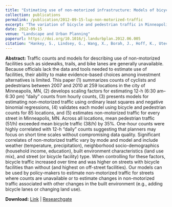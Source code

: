 ```yaml
---
title: "Estimating use of non-motorized infrastructure: Models of bicycle and pedestrian traffic in Minneapolis, MN"
collection: publications
permalink: /publication/2012-09-15-lup-non-motorized-traffic
excerpt: "The variation of bicycle and pedestrian traffic in Minneapolis can be explained by weather, neighborhood SES, land use mix and infrastructure factors."
date: 2012-09-15
venue: "Landscape and Urban Planning"
paperurl: https://doi.org/10.1016/j.landurbplan.2012.06.005
citation: "Hankey, S., Lindsey, G., Wang, X., Borah, J., Hoff, K., Utecht, B., & Xu, Z. (2012). Estimating use of non-motorized infrastructure: Models of bicycle and pedestrian traffic in Minneapolis, MN. <i>Landscape and Urban Planning, 107</i>(3), 307-316."
---
```


**Abstract:**
Traffic counts and models for describing use of non-motorized facilities such as sidewalks, trails, and bike lanes are generally unavailable. Because officials lack the data and tools needed to estimate use of facilities, their ability to make evidence-based choices among investment alternatives is limited. This paper (1) summarizes counts of cyclists and pedestrians between 2007 and 2010 at 259 locations in the city of Minneapolis, MN, (2) develops scaling factors for estimating 12-h (6:30 am–6:30 pm) “daily” counts from hourly counts, (3) presents models for estimating non-motorized traffic using ordinary least squares and negative binomial regressions, (4) validates each model using bicycle and pedestrian counts for 85 locations, and (5) estimates non-motorized traffic for every street in Minneapolis, MN. Across all locations, mean pedestrian traffic (51/h) exceeded mean bicycle traffic (38/h) by 35%. One-hour counts were highly correlated with 12-h “daily” counts suggesting that planners may focus on short time scales without compromising data quality. Significant correlates of non-motorized traffic vary by mode and model and include weather (temperature, precipitation), neighborhood socio-demographics (household income, education), built environment characteristics (land use mix), and street (or bicycle facility) type. When controlling for these factors, bicycle traffic increased over time and was higher on streets with bicycle facilities than without (and highest on off-street facilities). Our models can be used by policy-makers to estimate non-motorized traffic for streets where counts are unavailable or to estimate changes in non-motorized traffic associated with other changes in the built environment (e.g., adding bicycle lanes or changing land use).

**Download:** [Link](https://doi.org/10.1016/j.landurbplan.2012.06.005) \| [Researchgate](https://www.researchgate.net/publication/257026755_Estimating_use_of_non-motorized_infrastructure_Models_of_bicycle_and_pedestrian_traffic_in_Minneapolis_MN)